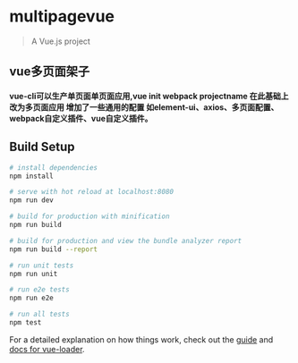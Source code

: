 # multipagevue

> A Vue.js project
## vue多页面架子

#### vue-cli可以生产单页面单页面应用,vue init webpack projectname  在此基础上改为多页面应用 增加了一些通用的配置 如element-ui、axios、多页面配置、webpack自定义插件、vue自定义插件。

## Build Setup

``` bash
# install dependencies
npm install

# serve with hot reload at localhost:8080
npm run dev

# build for production with minification
npm run build

# build for production and view the bundle analyzer report
npm run build --report

# run unit tests
npm run unit

# run e2e tests
npm run e2e

# run all tests
npm test
```

For a detailed explanation on how things work, check out the [guide](http://vuejs-templates.github.io/webpack/) and [docs for vue-loader](http://vuejs.github.io/vue-loader).
